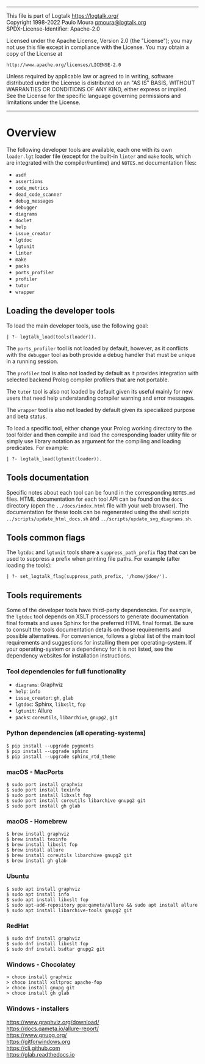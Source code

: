 ________________________________________________________________________

This file is part of Logtalk <https://logtalk.org/>  
Copyright 1998-2022 Paulo Moura <pmoura@logtalk.org>  
SPDX-License-Identifier: Apache-2.0

Licensed under the Apache License, Version 2.0 (the "License");
you may not use this file except in compliance with the License.
You may obtain a copy of the License at

    http://www.apache.org/licenses/LICENSE-2.0

Unless required by applicable law or agreed to in writing, software
distributed under the License is distributed on an "AS IS" BASIS,
WITHOUT WARRANTIES OR CONDITIONS OF ANY KIND, either express or implied.
See the License for the specific language governing permissions and
limitations under the License.
________________________________________________________________________


Overview
========

The following developer tools are available, each one with its own
`loader.lgt` loader file (except for the built-in `linter` and `make`
tools, which are integrated with the compiler/runtime) and `NOTES.md`
documentation files:

- `asdf`
- `assertions`
- `code_metrics`
- `dead_code_scanner`
- `debug_messages`
- `debugger`
- `diagrams`
- `doclet`
- `help`
- `issue_creator`
- `lgtdoc`
- `lgtunit`
- `linter`
- `make`
- `packs`
- `ports_profiler`
- `profiler`
- `tutor`
- `wrapper`


Loading the developer tools
---------------------------

To load the main developer tools, use the following goal:

	| ?- logtalk_load(tools(loader)).

The `ports_profiler` tool is not loaded by default, however, as it conflicts
with the `debugger` tool as both provide a debug handler that must be unique
in a running session.

The `profiler` tool is also not loaded by default as it provides integration
with selected backend Prolog compiler profilers that are not portable.

The `tutor` tool is also not loaded by default given its useful mainly for
new users that need help understanding compiler warning and error messages.

The `wrapper` tool is also not loaded by default given its specialized purpose
and beta status.

To load a specific tool, either change your Prolog working directory to the
tool folder and then compile and load the corresponding loader utility file
or simply use library notation as argument for the compiling and loading
predicates. For example:

	| ?- logtalk_load(lgtunit(loader)).


Tools documentation
-------------------

Specific notes about each tool can be found in the corresponding `NOTES.md`
files. HTML documentation for each tool API can be found on the `docs`
directory (open the `../docs/index.html` file with your web browser). The
documentation for these tools can be regenerated using the shell scripts
`../scripts/update_html_docs.sh` and `../scripts/update_svg_diagrams.sh`.


Tools common flags
------------------

The `lgtdoc` and `lgtunit` tools share a `suppress_path_prefix` flag that
can be used to suppress a prefix when printing file paths. For example
(after loading the tools):

	| ?- set_logtalk_flag(suppress_path_prefix, '/home/jdoe/').


Tools requirements
------------------

Some of the developer tools have third-party dependencies. For example,
the `lgtdoc` tool depends on XSLT processors to generate documentation
final formats and uses Sphinx for the preferred HTML final format. Be
sure to consult the tools documentation details on those requirements
and possible alternatives. For convenience, follows a global list of
the main tool requirements and suggestions for installing them per
operating-system. If your operating-system or a dependency for it is
not listed, see the dependency websites for installation instructions.

### Tool dependencies for full functionality

- `diagrams`: Graphviz
- `help`: `info`
- `issue_creator`: `gh`, `glab`
- `lgtdoc`: Sphinx, `libxslt`, `fop`
- `lgtunit`: Allure
- `packs`: `coreutils`, `libarchive`, `gnupg2`, `git`

### Python dependencies (all operating-systems)

	$ pip install --upgrade pygments
	$ pip install --upgrade sphinx
	$ pip install --upgrade sphinx_rtd_theme

### macOS - MacPorts

	$ sudo port install graphviz
	$ sudo port install texinfo
	$ sudo port install libxslt fop
	$ sudo port install coreutils libarchive gnupg2 git
	$ sudo port install gh glab

### macOS - Homebrew

	$ brew install graphviz
	$ brew install texinfo
	$ brew install libxslt fop
	$ brew install allure
	$ brew install coreutils libarchive gnupg2 git
	$ brew install gh glab

### Ubuntu

	$ sudo apt install graphviz
	$ sudo apt install info
	$ sudo apt install libxslt fop
	$ sudo apt-add-repository ppa:qameta/allure && sudo apt install allure
	$ sudo apt install libarchive-tools gnupg2 git

### RedHat

	$ sudo dnf install graphviz
	$ sudo dnf install libxslt fop
	$ sudo dnf install bsdtar gnupg2 git

### Windows - Chocolatey

	> choco install graphviz
	> choco install xsltproc apache-fop
	> choco install gnupg git
	> choco install gh glab

### Windows - installers

https://www.graphviz.org/download/  
https://docs.qameta.io/allure-report/  
https://www.gnupg.org/  
https://gitforwindows.org  
https://cli.github.com  
https://glab.readthedocs.io
